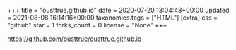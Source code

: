 +++
title = "ousttrue.github.io"
date = 2020-07-20 13:04:48+00:00
updated = 2021-08-08 16:14:16+00:00
taxonomies.tags = ["HTML"]
[extra]
css = "github"
star = 1
forks_count = 0
license = "None"
+++

<https://github.com/ousttrue/ousttrue.github.io>

